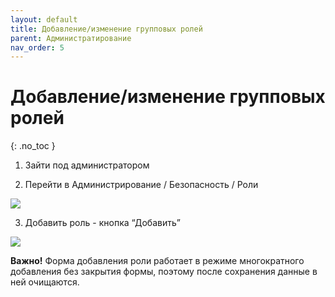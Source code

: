 ```yaml
---
layout: default
title: Добавление/изменение групповых ролей
parent: Администратирование
nav_order: 5
---
```


# Добавление/изменение групповых ролей
{: .no_toc }

1. Зайти под администратором

2. Перейти в Администрирование / Безопасность / Роли

![](../../images/roli.png)

3. Добавить роль - кнопка “Добавить”

![](../../images/roli1.png)

**Важно!** Форма добавления роли работает в режиме многократного добавления без закрытия формы, поэтому после сохранения данные в ней очищаются.
